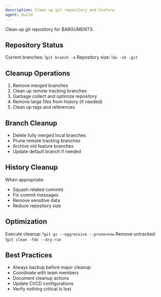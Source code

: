 ```yaml
---
description: Clean up git repository and history
agent: build
---
```


Clean up git repository for $ARGUMENTS.

## Repository Status
Current branches: !`git branch -a`
Repository size: !`du -sh .git`

## Cleanup Operations
1. Remove merged branches
2. Clean up remote tracking branches
3. Garbage collect and optimize repository
4. Remove large files from history (if needed)
5. Clean up tags and references

## Branch Cleanup
- Delete fully merged local branches
- Prune remote tracking branches
- Archive old feature branches
- Update default branch if needed

## History Cleanup
When appropriate:
- Squash related commits
- Fix commit messages
- Remove sensitive data
- Reduce repository size

## Optimization
Execute cleanup: !`git gc --aggressive --prune=now`
Remove untracked: !`git clean -fdx --dry-run`

## Best Practices
- Always backup before major cleanup
- Coordinate with team members
- Document cleanup actions
- Update CI/CD configurations
- Verify nothing critical is lost